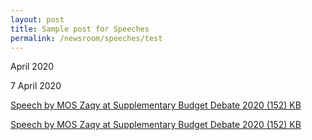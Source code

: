 ```yaml
---
layout: post
title: Sample post for Speeches
permalink: /newsroom/speeches/test
---
```

April 2020

7 April 2020

[Speech by MOS Zaqy at Supplementary Budget Debate 2020 (152) KB](/files/Speech%20by%20MOS%20Zaqy%20at%20Supplementary%20Budget%20Debate%202020.pdf)

[Speech by MOS Zaqy at Supplementary Budget Debate 2020 (152) KB](/files/pdf-speeches/Speech%20by%20MOS%20Zaqy%20at%20Supplementary%20Budget%20Debate%202020.pdf)